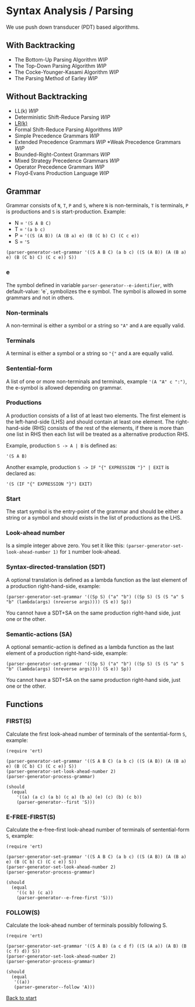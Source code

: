 # Syntax Analysis / Parsing

We use push down transducer (PDT) based algorithms.

## With Backtracking

* The Bottom-Up Parsing Algorithm *WIP*
* The Top-Down Parsing Algorithm *WIP*
* The Cocke-Younger-Kasami Algorithm *WIP*
* The Parsing Method of Earley *WIP*

## Without Backtracking

* LL(k) *WIP*
* Deterministic Shift-Reduce Parsing *WIP*
* [LR(k)](Deterministic-Right-Parser-for-LRk-Grammars.md)
* Formal Shift-Reduce Parsing Algorithms *WIP*
* Simple Precedence Grammars *WIP*
* Extended Precedence Grammars *WIP*
*Weak Precedence Grammars *WIP*
* Bounded-Right-Context Grammars *WIP*
* Mixed Strategy Precedence Grammars *WIP*
* Operator Precedence Grammars *WIP*
* Floyd-Evans Production Language *WIP*

## Grammar

Grammar consists of `N`, `T`, `P` and `S`, where `N` is non-terminals, `T` is terminals, `P` is productions and `S` is start-production. Example:

* N = `'(S A B C)`
* T = `'(a b c)`
* P = `'((S (A B)) (A (B a) e) (B (C b) C) (C c e))`
* S = `'S`

``` emacs-lisp
(parser-generator-set-grammar '((S A B C) (a b c) ((S (A B)) (A (B a) e) (B (C b) C) (C c e)) S))
```

### e

The symbol defined in variable `parser-generator--e-identifier`, with default-value: 'e`, symbolizes the e symbol. The symbol is allowed in some grammars and not in others.

### Non-terminals

A non-terminal is either a symbol or a string so `"A"` and `A` are equally valid.

### Terminals

A terminal is either a symbol or a string so `"{"` and `A` are equally valid.

### Sentential-form

A list of one or more non-terminals and terminals, example `'(A "A" c ":")`, the e-symbol is allowed depending on grammar.

### Productions

A production consists of a list of at least two elements. The first element is the left-hand-side (LHS) and should contain at least one element. The right-hand-side (RHS) consists of the rest of the elements, if there is more than one list in RHS then each list will be treated as a alternative production RHS.

Example, production `S -> A | B` is defined as:

``` emacs-lisp
'(S A B)
```

Another example, production `S -> IF "{" EXPRESSION "}" | EXIT` is declared as:

``` emacs-lisp
'(S (IF "{" EXPRESSION "}") EXIT)
```

### Start

The start symbol is the entry-point of the grammar and should be either a string or a symbol and should exists in the list of productions as the LHS.

### Look-ahead number

Is a simple integer above zero. You set it like this: `(parser-generator-set-look-ahead-number 1)` for `1` number look-ahead.

### Syntax-directed-translation (SDT)

A optional translation is defined as a lambda function as the last element of a production right-hand-side, example:

```
(parser-generator-set-grammar '((Sp S) ("a" "b") ((Sp S) (S (S "a" S "b" (lambda(args) (nreverse args)))) (S e)) Sp))
```

You cannot have a SDT+SA on the same production right-hand side, just one or the other.

### Semantic-actions (SA)

A optional semantic-action is defined as a lambda function as the last element of a production right-hand-side, example:

```
(parser-generator-set-grammar '((Sp S) ("a" "b") ((Sp S) (S (S "a" S "b" (lambda(args) (nreverse args)))) (S e)) Sp))
```

You cannot have a SDT+SA on the same production right-hand side, just one or the other.

## Functions

### FIRST(S)

Calculate the first look-ahead number of terminals of the sentential-form `S`, example:

``` emacs-lisp
(require 'ert)

(parser-generator-set-grammar '((S A B C) (a b c) ((S (A B)) (A (B a) e) (B (C b) C) (C c e)) S))
(parser-generator-set-look-ahead-number 2)
(parser-generator-process-grammar)

(should
  (equal
    '((a) (a c) (a b) (c a) (b a) (e) (c) (b) (c b))
    (parser-generator--first 'S)))
```

### E-FREE-FIRST(S)

Calculate the e-free-first look-ahead number of terminals of sentential-form `S`, example:

``` emacs-lisp
(require 'ert)

(parser-generator-set-grammar '((S A B C) (a b c) ((S (A B)) (A (B a) e) (B (C b) C) (C c e)) S))
(parser-generator-set-look-ahead-number 2)
(parser-generator-process-grammar)

(should
  (equal
    '((c b) (c a))
    (parser-generator--e-free-first 'S)))
```

### FOLLOW(S)

Calculate the look-ahead number of terminals possibly following S.

``` emacs-lisp
(require 'ert)

(parser-generator-set-grammar '((S A B) (a c d f) ((S (A a)) (A B) (B (c f) d)) S))
(parser-generator-set-look-ahead-number 2)
(parser-generator-process-grammar)

(should
  (equal
   '((a))
   (parser-generator--follow 'A)))
```


[Back to start](../../../)
